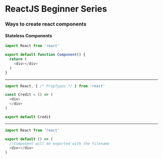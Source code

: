 # ReactJS Beginner Series

### Ways to create react components


#### Stateless Components

```javascript
import React from 'react'

export default function Component() {
  return (
    <div></div>
  )
}
```

---

```javascript
import React, { /* PropTypes */ } from 'react'

const Credit = () => (
  <div>
  </div>  
)

export default Credit
```

---

```javascript
import React from 'react'

export default () => (
  //Component will be exported with the filename
  <div></div>
)
```
